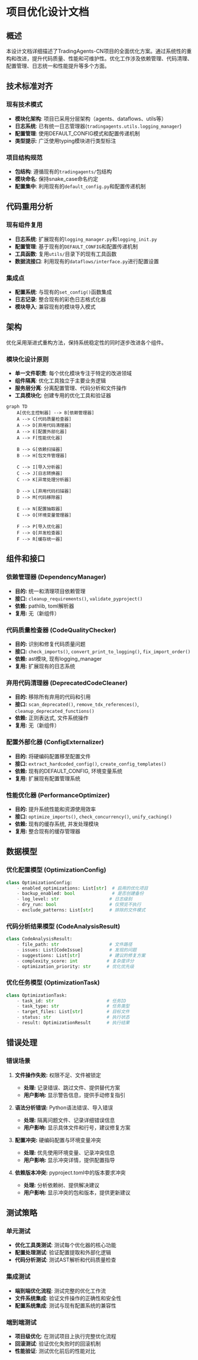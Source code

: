 # 项目优化设计文档

## 概述

本设计文档详细描述了TradingAgents-CN项目的全面优化方案。通过系统性的重构和改进，提升代码质量、性能和可维护性。优化工作涉及依赖管理、代码清理、配置管理、日志统一和性能提升等多个方面。

## 技术标准对齐

### 现有技术模式
- **模块化架构**: 项目已采用分层架构（agents、dataflows、utils等）
- **日志系统**: 已有统一日志管理器(`tradingagents.utils.logging_manager`)
- **配置管理**: 使用DEFAULT_CONFIG模式和配置传递机制
- **类型提示**: 广泛使用typing模块进行类型标注

### 项目结构规范
- **包结构**: 遵循现有的`tradingagents/`包结构
- **模块命名**: 保持snake_case命名约定
- **配置集中**: 利用现有的`default_config.py`和配置传递机制

## 代码重用分析

### 现有组件复用
- **日志系统**: 扩展现有的`logging_manager.py`和`logging_init.py`
- **配置管理**: 基于现有的`DEFAULT_CONFIG`和配置传递机制
- **工具函数**: 复用`utils/`目录下的现有工具函数
- **数据流接口**: 利用现有的`dataflows/interface.py`进行配置设置

### 集成点
- **配置系统**: 与现有的`set_config()`函数集成
- **日志记录**: 整合现有的彩色日志格式化器
- **模块导入**: 兼容现有的模块导入模式

## 架构

优化采用渐进式重构方法，保持系统稳定性的同时逐步改进各个组件。

### 模块化设计原则
- **单一文件职责**: 每个优化模块专注于特定的改进领域
- **组件隔离**: 优化工具独立于主要业务逻辑
- **服务层分离**: 分离配置管理、代码分析和文件操作
- **工具模块化**: 创建专用的优化工具和验证器

```mermaid
graph TD
    A[优化主控制器] --> B[依赖管理器]
    A --> C[代码质量检查器]
    A --> D[弃用代码清理器]
    A --> E[配置外部化器]
    A --> F[性能优化器]

    B --> G[依赖扫描器]
    B --> H[包文件管理器]

    C --> I[导入分析器]
    C --> J[日志转换器]
    C --> K[异常处理分析器]

    D --> L[弃用代码扫描器]
    D --> M[代码移除器]

    E --> N[配置抽取器]
    E --> O[环境变量管理器]

    F --> P[导入优化器]
    F --> Q[并发检查器]
    F --> R[缓存统一器]
```

## 组件和接口

### 依赖管理器 (DependencyManager)
- **目的:** 统一和清理项目依赖管理
- **接口:** `cleanup_requirements()`, `validate_pyproject()`
- **依赖:** pathlib, toml解析器
- **复用:** 无（新组件）

### 代码质量检查器 (CodeQualityChecker)
- **目的:** 识别和修复代码质量问题
- **接口:** `check_imports()`, `convert_print_to_logging()`, `fix_import_order()`
- **依赖:** ast模块, 现有logging_manager
- **复用:** 扩展现有的日志系统

### 弃用代码清理器 (DeprecatedCodeCleaner)
- **目的:** 移除所有弃用的代码和引用
- **接口:** `scan_deprecated()`, `remove_tdx_references()`, `cleanup_deprecated_functions()`
- **依赖:** 正则表达式, 文件系统操作
- **复用:** 无（新组件）

### 配置外部化器 (ConfigExternalizer)
- **目的:** 将硬编码配置移至配置文件
- **接口:** `extract_hardcoded_config()`, `create_config_templates()`
- **依赖:** 现有的DEFAULT_CONFIG, 环境变量系统
- **复用:** 扩展现有配置管理系统

### 性能优化器 (PerformanceOptimizer)
- **目的:** 提升系统性能和资源使用效率
- **接口:** `optimize_imports()`, `check_concurrency()`, `unify_caching()`
- **依赖:** 现有的缓存系统, 并发处理模块
- **复用:** 整合现有的缓存管理器

## 数据模型

### 优化配置模型 (OptimizationConfig)
```python
class OptimizationConfig:
    - enabled_optimizations: List[str]  # 启用的优化项目
    - backup_enabled: bool              # 是否创建备份
    - log_level: str                   # 日志级别
    - dry_run: bool                    # 仅预览不执行
    - exclude_patterns: List[str]      # 排除的文件模式
```

### 代码分析结果模型 (CodeAnalysisResult)
```python
class CodeAnalysisResult:
    - file_path: str                   # 文件路径
    - issues: List[CodeIssue]          # 发现的问题
    - suggestions: List[str]           # 建议的修复方案
    - complexity_score: int           # 复杂度评分
    - optimization_priority: str      # 优化优先级
```

### 优化任务模型 (OptimizationTask)
```python
class OptimizationTask:
    - task_id: str                    # 任务ID
    - task_type: str                  # 任务类型
    - target_files: List[str]         # 目标文件
    - status: str                     # 执行状态
    - result: OptimizationResult      # 执行结果
```

## 错误处理

### 错误场景
1. **文件操作失败:** 权限不足、文件被锁定
   - **处理:** 记录错误、跳过文件、提供替代方案
   - **用户影响:** 显示警告信息，提供手动修复指引

2. **语法分析错误:** Python语法错误、导入错误
   - **处理:** 隔离问题文件、记录详细错误信息
   - **用户影响:** 显示具体文件和行号，建议修复方案

3. **配置冲突:** 硬编码配置与环境变量冲突
   - **处理:** 优先使用环境变量、记录冲突信息
   - **用户影响:** 显示冲突详情，提供配置指导

4. **依赖版本冲突:** pyproject.toml中的版本要求冲突
   - **处理:** 分析依赖树、提供解决建议
   - **用户影响:** 显示冲突的包和版本，提供更新建议

## 测试策略

### 单元测试
- **优化工具类测试**: 测试每个优化器的核心功能
- **配置处理测试**: 验证配置提取和外部化逻辑
- **代码分析测试**: 测试AST解析和代码质量检查

### 集成测试
- **端到端优化流程**: 测试完整的优化工作流
- **文件系统集成**: 验证文件操作的正确性和安全性
- **配置系统集成**: 测试与现有配置系统的兼容性

### 端到端测试
- **项目级优化**: 在测试项目上执行完整优化流程
- **回滚测试**: 验证优化失败时的回滚机制
- **性能验证**: 测试优化前后的性能对比